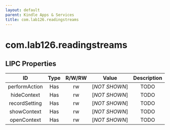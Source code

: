 ```yaml
---
layout: default
parent: Kindle Apps & Services
title: com.lab126.readingstreams
---
```


# com.lab126.readingstreams

## LIPC Properties

| ID            | Type | R/W/RW | Value         | Description |
|:-------------:|:----:|:------:|:-------------:|:-----------:|
| performAction | Has  | rw     | [*NOT SHOWN*] | TODO        |
| hideContext   | Has  | rw     | [*NOT SHOWN*] | TODO        |
| recordSetting | Has  | rw     | [*NOT SHOWN*] | TODO        |
| showContext   | Has  | rw     | [*NOT SHOWN*] | TODO        |
| openContext   | Has  | rw     | [*NOT SHOWN*] | TODO        |
